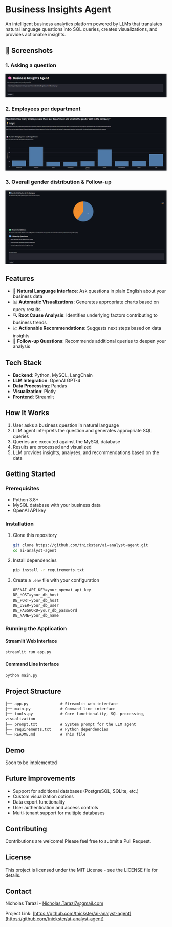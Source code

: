 # Business Insights Agent

An intelligent business analytics platform powered by LLMs that translates natural language questions into SQL queries, creates visualizations, and provides actionable insights.

## 📸 Screenshots

### 1. Asking a question
![Agent input prompt](images/agent_input.png)

### 2. Employees per department
![Bar Graph](images/dept_numbers_split.png)

### 3. Overall gender distribution & Follow-up
![Overall gender pie](images/gender_pie.png)

## Features

- 💬 **Natural Language Interface**: Ask questions in plain English about your business data
- 📊 **Automatic Visualizations**: Generates appropriate charts based on query results
- 🔍 **Root Cause Analysis**: Identifies underlying factors contributing to business trends
- 📈 **Actionable Recommendations**: Suggests next steps based on data insights
- 🔄 **Follow-up Questions**: Recommends additional queries to deepen your analysis

## Tech Stack

- **Backend**: Python, MySQL, LangChain
- **LLM Integration**: OpenAI GPT-4
- **Data Processing**: Pandas
- **Visualization**: Plotly
- **Frontend**: Streamlit

## How It Works

1. User asks a business question in natural language
2. LLM agent interprets the question and generates appropriate SQL queries
3. Queries are executed against the MySQL database
4. Results are processed and visualized
5. LLM provides insights, analyses, and recommendations based on the data

## Getting Started

### Prerequisites

- Python 3.8+
- MySQL database with your business data
- OpenAI API key

### Installation

1. Clone this repository
   ```bash
   git clone https://github.com/tnickster/ai-analyst-agent.git
   cd ai-analyst-agent
   ```

2. Install dependencies
   ```bash
   pip install -r requirements.txt
   ```

3. Create a `.env` file with your configuration
   ```
   OPENAI_API_KEY=your_openai_api_key 
   DB_HOST=your_db_host
   DB_PORT=your_db_host
   DB_USER=your_db_user
   DB_PASSWORD=your_db_password
   DB_NAME=your_db_name
   ```

### Running the Application

#### Streamlit Web Interface
```bash
streamlit run app.py
```

#### Command Line Interface
```bash
python main.py
```

## Project Structure

```
├── app.py              # Streamlit web interface
├── main.py             # Command line interface
├── tools.py            # Core functionality, SQL processing, visualization
├── prompt.txt          # System prompt for the LLM agent
├── requirements.txt    # Python dependencies
└── README.md           # This file
```

## Demo

Soon to be implemented

## Future Improvements

- Support for additional databases (PostgreSQL, SQLite, etc.)
- Custom visualization options
- Data export functionality
- User authentication and access controls
- Multi-tenant support for multiple databases

## Contributing

Contributions are welcome! Please feel free to submit a Pull Request.

## License

This project is licensed under the MIT License - see the LICENSE file for details.

## Contact

Nicholas Tarazi - Nicholas.Tarazi7@gmail.com

Project Link: [https://github.com/tnickster/ai-analyst-agent](https://github.com/tnickster/ai-analyst-agent)
